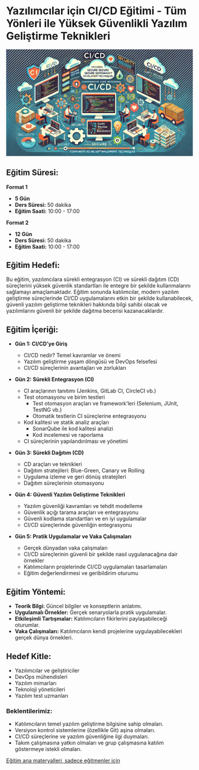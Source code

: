 # Yazılımcılar için CI/CD Eğitimi - Tüm Yönleri ile Yüksek Güvenlikli Yazılım Geliştirme Teknikleri

![](ci-cd.webp)

## Eğitim Süresi:

**Format 1**

- **5 Gün**
- **Ders Süresi:** 50 dakika
- **Eğitim Saati:** 10:00 - 17:00

**Format 2**

- **12 Gün**
- **Ders Süresi:** 50 dakika
- **Eğitim Saati:** 10:00 - 17:00

## Eğitim Hedefi:
Bu eğitim, yazılımcılara sürekli entegrasyon (CI) ve sürekli dağıtım (CD) süreçlerini yüksek güvenlik standartları ile entegre bir şekilde kullanmalarını sağlamayı amaçlamaktadır. Eğitim sonunda katılımcılar, modern yazılım geliştirme süreçlerinde CI/CD uygulamalarını etkin bir şekilde kullanabilecek, güvenli yazılım geliştirme teknikleri hakkında bilgi sahibi olacak ve yazılımlarını güvenli bir şekilde dağıtma becerisi kazanacaklardır.

## Eğitim İçeriği:

- **Gün 1: CI/CD’ye Giriş**
  - CI/CD nedir? Temel kavramlar ve önemi
  - Yazılım geliştirme yaşam döngüsü ve DevOps felsefesi
  - CI/CD süreçlerinin avantajları ve zorlukları

- **Gün 2: Sürekli Entegrasyon (CI)**
  - CI araçlarının tanıtımı (Jenkins, GitLab CI, CircleCI vb.)
  - Test otomasyonu ve birim testleri
    - Test otomasyon araçları ve framework’leri (Selenium, JUnit, TestNG vb.)
    - Otomatik testlerin CI süreçlerine entegrasyonu
  - Kod kalitesi ve statik analiz araçları
    - SonarQube ile kod kalitesi analizi
    - Kod incelemesi ve raporlama
  - CI süreçlerinin yapılandırılması ve yönetimi

- **Gün 3: Sürekli Dağıtım (CD)**
  - CD araçları ve teknikleri
  - Dağıtım stratejileri: Blue-Green, Canary ve Rolling
  - Uygulama izleme ve geri dönüş stratejileri
  - Dağıtım süreçlerinin otomasyonu

- **Gün 4: Güvenli Yazılım Geliştirme Teknikleri**
  - Yazılım güvenliği kavramları ve tehdit modelleme
  - Güvenlik açığı tarama araçları ve entegrasyonu
  - Güvenli kodlama standartları ve en iyi uygulamalar
  - CI/CD süreçlerinde güvenliğin entegrasyonu

- **Gün 5: Pratik Uygulamalar ve Vaka Çalışmaları**
  - Gerçek dünyadan vaka çalışmaları
  - CI/CD süreçlerinin güvenli bir şekilde nasıl uygulanacağına dair örnekler
  - Katılımcıların projelerinde CI/CD uygulamaları tasarlamaları
  - Eğitim değerlendirmesi ve geribildirim oturumu

## Eğitim Yöntemi:

- **Teorik Bilgi:** Güncel bilgiler ve konseptlerin anlatımı.
- **Uygulamalı Örnekler:** Gerçek senaryolarla pratik uygulamalar.
- **Etkileşimli Tartışmalar:** Katılımcıların fikirlerini paylaşabileceği oturumlar.
- **Vaka Çalışmaları:** Katılımcıların kendi projelerine uygulayabilecekleri gerçek dünya örnekleri.

## Hedef Kitle:

- Yazılımcılar ve geliştiriciler
- DevOps mühendisleri
- Yazılım mimarları
- Teknoloji yöneticileri
- Yazılım test uzmanları

### Beklentilerimiz:

- Katılımcıların temel yazılım geliştirme bilgisine sahip olmaları.
- Versiyon kontrol sistemlerine (özellikle Git) aşina olmaları.
- CI/CD süreçlerine ve yazılım güvenliğine ilgi duymaları.
- Takım çalışmasına yatkın olmaları ve grup çalışmasına katılım göstermeye istekli olmaları.

[Eğitim ana materyalleri, sadece eğitmenler için](https://github.com/TuncerKARAARSLAN-VB/training-kit-yazilimcilar-icin-ileri-seviye-ci-cd-egitimi)
